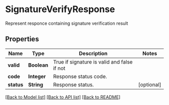 ﻿
# SignatureVerifyResponse
Represent responce containing signature verification result

## Properties
Name | Type | Description | Notes
------------ | ------------- | ------------- | -------------
**valid** | **Boolean** | True if signature is valid and false if not | 
**code** | **Integer** | Response status code. | 
**status** | **String** | Response status. | [optional]


[[Back to Model list]](../../README.md#documentation-for-models) [[Back to API list]](../../README.md#documentation-for-api-endpoints) [[Back to README]](../../README.md)


